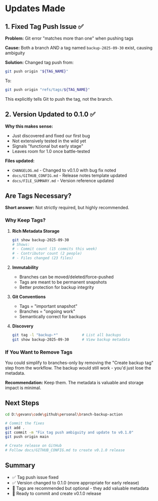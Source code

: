 # Updates Made

## 1. Fixed Tag Push Issue ✅

**Problem:** Git error "matches more than one" when pushing tags

**Cause:** Both a branch AND a tag named `backup-2025-09-30` exist, causing ambiguity

**Solution:** Changed tag push from:
```bash
git push origin "${TAG_NAME}"
```

To:
```bash
git push origin "refs/tags/${TAG_NAME}"
```

This explicitly tells Git to push the tag, not the branch.

## 2. Version Updated to 0.1.0 ✅

**Why this makes sense:**
- Just discovered and fixed our first bug
- Not extensively tested in the wild yet
- Signals "functional but early stage"
- Leaves room for 1.0 once battle-tested

**Files updated:**
- `CHANGELOG.md` - Changed to v0.1.0 with bug fix noted
- `docs/GITHUB_CONFIG.md` - Release notes template updated
- `docs/FILE_SUMMARY.md` - Version reference updated

## Are Tags Necessary?

**Short answer:** Not strictly required, but highly recommended.

### Why Keep Tags?

1. **Rich Metadata Storage**
   ```bash
   git show backup-2025-09-30
   # Shows:
   # - Commit count (15 commits this week)
   # - Contributor count (2 people)
   # - Files changed (23 files)
   ```

2. **Immutability**
   - Branches can be moved/deleted/force-pushed
   - Tags are meant to be permanent snapshots
   - Better protection for backup integrity

3. **Git Conventions**
   - Tags = "important snapshot"
   - Branches = "ongoing work"
   - Semantically correct for backups

4. **Discovery**
   ```bash
   git tag -l "backup-*"           # List all backups
   git show backup-2025-09-30      # View backup metadata
   ```

### If You Want to Remove Tags

You could simplify to branches-only by removing the "Create backup tag" step from the workflow. The backup would still work - you'd just lose the metadata.

**Recommendation:** Keep them. The metadata is valuable and storage impact is minimal.

## Next Steps

```bash
cd D:\gevans\code\github\personal\branch-backup-action

# Commit the fixes
git add .
git commit -m "Fix tag push ambiguity and update to v0.1.0"
git push origin main

# Create release on GitHub
# Follow docs/GITHUB_CONFIG.md to create v0.1.0 release
```

## Summary

- ✅ Tag push issue fixed
- ✅ Version changed to 0.1.0 (more appropriate for early release)
- 📝 Tags are recommended but optional - they add valuable metadata
- 🚀 Ready to commit and create v0.1.0 release
